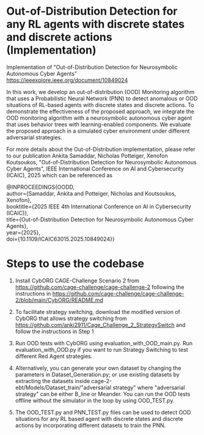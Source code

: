 # Out-of-Distribution Detection for any RL agents with discrete states and discrete actions (Implementation)
Implementation of "Out-of-Distribution Detection for Neurosymbolic Autonomous Cyber Agents" https://ieeexplore.ieee.org/document/10849024

In this work, we develop an out-of-distribution (OOD) Monitoring algorithm that uses a Probabilistic Neural Network (PNN) to detect anomalous or OOD situations of RL-based agents with discrete states and discrete actions. To demonstrate the effectiveness of the proposed approach, we integrate the OOD monitoring algorithm with a neurosymbolic autonomous cyber agent that uses behavior trees with learning-enabled components. We evaluate the proposed approach in a simulated cyber environment under different adversarial strategies. 

For more details about the Out-of-Distribution implementation, please refer to our publication 
Ankita Samaddar, Nicholas Potteiger, Xenofon Koutsoukos, "Out-of-Distribution Detection for Neurosymbolic Autonomous Cyber Agents", IEEE International Conference on AI and Cybersecurity (ICAIC), 2025 which can be referenced as 

@INPROCEEDINGS{OODD,<br>
  author={Samaddar, Ankita and Potteiger, Nicholas and Koutsoukos, Xenofon},<br>booktitle={2025 IEEE 4th International Conference on AI in Cybersecurity (ICAIC)},<br>
  title={Out-of-Distribution Detection for Neurosymbolic Autonomous Cyber Agents},<br>year={2025},<br>doi={10.1109/ICAIC63015.2025.10849024}}

# Steps to use the codebase

1. Install CybORG CAGE-Challenge Scenario 2 from https://github.com/cage-challenge/cage-challenge-2 following the instructions in https://github.com/cage-challenge/cage-challenge-2/blob/main/CybORG/README.md
   
2. To facilitate strategy switching, download the modified version of CybORG that allows strategy switching from https://github.com/anki2911/Cage_Challenge_2_StrategySwitch and follow the instructions in Step 1 
   
3. Run OOD tests with CybORG using evaluation_with_OOD_main.py. Run evaluation_with_OOD.py if you want to run Strategy Switching to test different Red Agent strategies.
   
4. Alternatively, you can generate your own dataset by changing the parameters in Dataset_Generation.py; or use existing datasets by extracting the datasets inside cage-2-ebt/Models/Dataset_train/"adversarial strategy" where "adversarial strategy" can be either B_line or Meander. You can run the OOD tests offline without the simulator in the loop by using OOD_TEST.py.

5. The OOD_TEST.py and PNN_TEST.py files can be used to detect OOD situations for any RL based agent with discrete states and discrete actions by incorporating different datasets to train the PNN.
